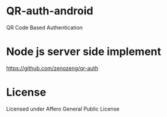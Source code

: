 QR-auth-android
===============

QR Code Based Authentication

Node js server side implement
=============================

https://github.com/zenozeng/qr-auth

License
=======

Licensed under Affero General Public License 
